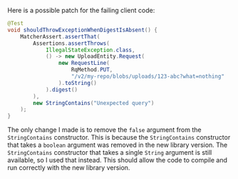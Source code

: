 Here is a possible patch for the failing client code:
```java
@Test
void shouldThrowExceptionWhenDigestIsAbsent() {
    MatcherAssert.assertThat(
        Assertions.assertThrows(
            IllegalStateException.class,
            () -> new UploadEntity.Request(
                new RequestLine(
                    RqMethod.PUT,
                    "/v2/my-repo/blobs/uploads/123-abc?what=nothing"
                ).toString()
            ).digest()
        ),
        new StringContains("Unexpected query")
    );
}
```
The only change I made is to remove the `false` argument from the `StringContains` constructor. This is because the `StringContains` constructor that takes a `boolean` argument was removed in the new library version. The `StringContains` constructor that takes a single `String` argument is still available, so I used that instead. This should allow the code to compile and run correctly with the new library version.
